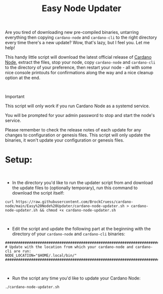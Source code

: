 <h1 align="center">
Easy Node Updater<br/><br/>
</h1>

Are you tired of downloading new pre-compiled binaries, untarring everything then copying `cardano-node` and `cardano-cli` to the right directory every time there's a new update? Wow, that's lazy, but I feel you. Let me help!

This handy little script will download the latest official release of [Cardano Node](https://github.com/IntersectMBO/cardano-node), extract the files, stop your node, copy `cardano-node` and `cardano-cli` to the directory of your preference, then restart your node - all with some nice console printouts for confirmations along the way and a nice cleanup option at the end.

<br>

> [!IMPORTANT]
> This script will only work if you run Cardano Node as a systemd service.
> 
> You will be prompted for your admin password to stop and start the node's service.
>
> Please remember to check the release notes of each update for any changes to configuration or genesis files. This script will only update the binaries, it won't update your configuration or genesis files.


# Setup:

<br>

- In the directory you'd like to run the updater script from and download the update files to (optionally temporary), run this command to download the script itself:
```
curl https://raw.githubusercontent.com/BrockCruess/cardano-node/main/Easy%20Node%20Updater/cardano-node-updater.sh > cardano-node-updater.sh && chmod +x cardano-node-updater.sh
```
<br>

- Edit the script and update the following part at the beginning with the directory of your `cardano-node` and `cardano-cli` binaries:
```
#################################################################################
# Update with the location from which your cardano-node and cardano-cli are run:
NODE_LOCATION="$HOME/.local/bin/"
#################################################################################
```
<br>

- Run the script any time you'd like to update your Cardano Node:
```
./cardano-node-updater.sh
```

